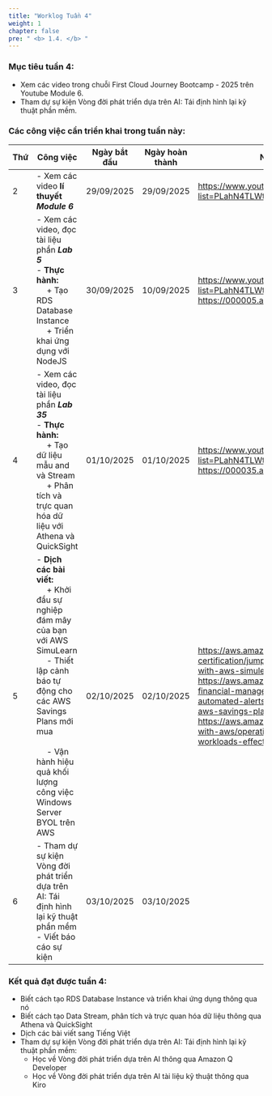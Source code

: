 ```yaml
---
title: "Worklog Tuần 4"
weight: 1
chapter: false
pre: " <b> 1.4. </b> "
---
```


### Mục tiêu tuần 4:

* Xem các video trong chuỗi First Cloud Journey Bootcamp - 2025 trên Youtube Module 6.
* Tham dự sự kiện Vòng đời phát triển dựa trên AI: Tái định hình lại kỹ thuật phần mềm.

### Các công việc cần triển khai trong tuần này:
| Thứ | Công việc                                                                                                                                                                                                                                                 | Ngày bắt đầu | Ngày hoàn thành | Nguồn tài liệu                                                                                                                                                                                                                                                                                                                                                     |
| --- | --------------------------------------------------------------------------------------------------------------------------------------------------------------------------------------------------------------------------------------------------------- | ------------ | --------------- | ------------------------------------------------------------------------------------------------------------------------------------------------------------------------------------------------------------------------------------------------------------------------------------------------------------------------------------------------------------------ |
| 2   | - Xem các video **lí thuyết** **<i>Module 6</i>**                                                                                                                                                                                                         | 29/09/2025   | 29/09/2025      | <https://www.youtube.com/playlist?list=PLahN4TLWtox2a3vElknwzU_urND8hLn1i>                                                                                                                                                                                                                                                                                         |
| 3   | - Xem các video, đọc tài liệu phần **<i>Lab 5</i>** <br> - **Thực hành:** <br>&emsp; + Tạo RDS Database Instance <br>&emsp; + Triển khai ứng dụng với NodeJS                                                                                              | 30/09/2025   | 10/09/2025      | <https://www.youtube.com/playlist?list=PLahN4TLWtox2a3vElknwzU_urND8hLn1i> <br> <https://000005.awsstudygroup.com/vi>                                                                                                                                                                                                                                              |
| 4   | - Xem các video, đọc tài liệu phần **<i>Lab 35</i>** <br> - **Thực hành:** <br>&emsp; + Tạo dữ liệu mẫu and và Stream <br>&emsp; + Phân tích và trực quan hóa dữ liệu với Athena và QuickSight                                                            | 01/10/2025   | 01/10/2025      | <https://www.youtube.com/playlist?list=PLahN4TLWtox2a3vElknwzU_urND8hLn1i> <br> <https://000035.awsstudygroup.com/vi>                                                                                                                                                                                                                                              |
| 5   | - **Dịch các bài viết:** <br>&emsp; + Khởi đầu sự nghiệp đám mây của bạn với AWS SimuLearn <br>&emsp; - Thiết lập cảnh báo tự động cho các AWS Savings Plans mới mua <br><br>&emsp; - Vận hành hiệu quả khối lượng công việc Windows Server BYOL trên AWS | 02/10/2025   | 02/10/2025      | <https://aws.amazon.com/blogs/training-and-certification/jumpstart-your-cloud-career-with-aws-simulearn/> <https://aws.amazon.com/blogs/aws-cloud-financial-management/how-to-set-up-automated-alerts-for-newly-purchased-aws-savings-plans/> <br> <https://aws.amazon.com/blogs/modernizing-with-aws/operating-byol-windows-server-workloads-effectively-on-aws/> |
| 6   | - Tham dự sự kiện Vòng đời phát triển dựa trên AI: Tái định hình lại kỹ thuật phần mềm <br> - Viết báo cáo sự kiện                                                                                                                                        | 03/10/2025   | 03/10/2025      |                                                                                                                                                                                                                                                                                                                                                                    |


### Kết quả đạt được tuần 4:

* Biết cách tạo RDS Database Instance và triển khai ứng dụng thông qua nó
* Biết cách tạo Data Stream, phân tích và trực quan hóa dữ liệu thông qua Athena và QuickSight
* Dịch các bài viết sang Tiếng Việt
* Tham dự sự kiện Vòng đời phát triển dựa trên AI: Tái định hình lại kỹ thuật phần mềm:
  *  Học về Vòng đời phát triển dựa trên AI thông qua Amazon Q Developer
  *  Học về Vòng đời phát triển dựa trên AI tài liệu kỹ thuật thông qua Kiro


